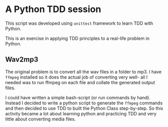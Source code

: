 # A Python TDD session

This script was developed using `unittest` framework to learn TDD with Python.

This is an exercise in applying TDD principles to a real-life problem in Python.

## Wav2mp3

The original problem is to convert all the wav files in a folder to mp3. I have `ffmpeg` installed so it does the actual job of converting very well- all I needed was to run ffmpeg on each file and collate the generated output files.

I could have written a simple bash-script (or run commands by hand). Instead I decided to write a python script to generate the `ffmpeg` commands and then decided to use TDD to built the Python Class step-by-step. So this activity became a lot about learning python and practicing TDD and very little about converting media files.
